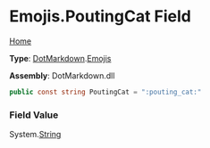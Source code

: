 # Emojis\.PoutingCat Field

[Home](../../../README.md)

**Type**: [DotMarkdown](../../README.md)\.[Emojis](../README.md)

**Assembly**: DotMarkdown\.dll

```csharp
public const string PoutingCat = ":pouting_cat:"
```

### Field Value

System\.[String](https://docs.microsoft.com/en-us/dotnet/api/system.string)
